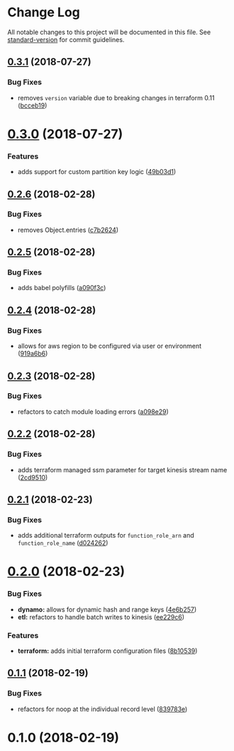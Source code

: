 # Change Log

All notable changes to this project will be documented in this file. See [standard-version](https://github.com/conventional-changelog/standard-version) for commit guidelines.

<a name="0.3.1"></a>
## [0.3.1](https://github.com/jasonsites/dynamo-fanout/compare/v0.3.0...v0.3.1) (2018-07-27)


### Bug Fixes

* removes `version` variable due to breaking changes in terraform 0.11 ([bcceb19](https://github.com/jasonsites/dynamo-fanout/commit/bcceb19))



<a name="0.3.0"></a>
# [0.3.0](https://github.com/jasonsites/dynamo-fanout/compare/v0.2.6...v0.3.0) (2018-07-27)


### Features

* adds support for custom partition key logic ([49b03d1](https://github.com/jasonsites/dynamo-fanout/commit/49b03d1))



<a name="0.2.6"></a>
## [0.2.6](https://github.com/jasonsites/dynamo-fanout/compare/v0.2.5...v0.2.6) (2018-02-28)


### Bug Fixes

* removes Object.entries ([c7b2624](https://github.com/jasonsites/dynamo-fanout/commit/c7b2624))



<a name="0.2.5"></a>
## [0.2.5](https://github.com/jasonsites/dynamo-fanout/compare/v0.2.4...v0.2.5) (2018-02-28)


### Bug Fixes

* adds babel polyfills ([a090f3c](https://github.com/jasonsites/dynamo-fanout/commit/a090f3c))



<a name="0.2.4"></a>
## [0.2.4](https://github.com/jasonsites/dynamo-fanout/compare/v0.2.3...v0.2.4) (2018-02-28)


### Bug Fixes

* allows for aws region to be configured via user or environment ([919a6b6](https://github.com/jasonsites/dynamo-fanout/commit/919a6b6))



<a name="0.2.3"></a>
## [0.2.3](https://github.com/jasonsites/dynamo-fanout/compare/v0.2.2...v0.2.3) (2018-02-28)


### Bug Fixes

* refactors to catch module loading errors ([a098e29](https://github.com/jasonsites/dynamo-fanout/commit/a098e29))



<a name="0.2.2"></a>
## [0.2.2](https://github.com/jasonsites/dynamo-fanout/compare/v0.2.1...v0.2.2) (2018-02-28)


### Bug Fixes

* adds terraform managed ssm parameter for target kinesis stream name ([2cd9510](https://github.com/jasonsites/dynamo-fanout/commit/2cd9510))



<a name="0.2.1"></a>
## [0.2.1](https://github.com/jasonsites/dynamo-fanout/compare/v0.2.0...v0.2.1) (2018-02-23)


### Bug Fixes

* adds additional terraform outputs for `function_role_arn` and `function_role_name` ([d024262](https://github.com/jasonsites/dynamo-fanout/commit/d024262))



<a name="0.2.0"></a>
# [0.2.0](https://github.com/jasonsites/dynamo-fanout/compare/v0.1.1...v0.2.0) (2018-02-23)


### Bug Fixes

* **dynamo:** allows for dynamic hash and range keys ([4e6b257](https://github.com/jasonsites/dynamo-fanout/commit/4e6b257))
* **etl:** refactors to handle batch writes to kinesis ([ee229c6](https://github.com/jasonsites/dynamo-fanout/commit/ee229c6))


### Features

* **terraform:** adds initial terraform configuration files ([8b10539](https://github.com/jasonsites/dynamo-fanout/commit/8b10539))



<a name="0.1.1"></a>
## [0.1.1](https://github.com/jasonsites/dynamo-fanout/compare/v0.1.0...v0.1.1) (2018-02-19)


### Bug Fixes

* refactors for noop at the individual record level ([839783e](https://github.com/jasonsites/dynamo-fanout/commit/839783e))



<a name="0.1.0"></a>
# 0.1.0 (2018-02-19)
